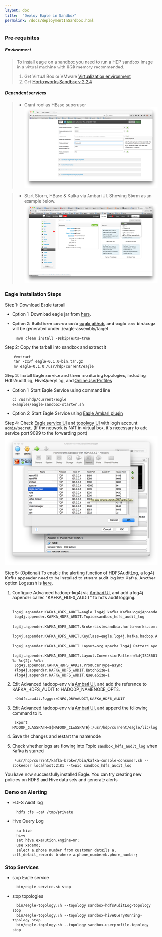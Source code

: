 ```yaml
---
layout: doc
title:  "Deploy Eagle in Sandbox"
permalink: /docs/deploymentInSandbox.html
---
```



### Pre-requisites

##### Environment
> To install eagle on a sandbox you need to run a HDP sandbox image in a virtual machine with 8GB memory recommended.
>
> 1. Get Virtual Box or VMware [Virtualization environment](http://hortonworks.com/products/hortonworks-sandbox/#install)  
> 2. Get [Hortonworks Sandbox v 2.2.4](http://hortonworks.com/products/hortonworks-sandbox/#archive)

##### Dependent services
> * Grant root as HBase superuser
![add superuser](/images/docs/hbaseSuperuser.png)

> * Start Storm, HBase & Kafka via Ambari UI. Showing Storm as an example below.
![Restart Services](/images/docs/startStorm.png "Services")


### Eagle Installation Steps

Step 1: Download Eagle tarball

* Option 1: Download eagle jar from [here](http://xyz.com).

* Option 2: Build form source code [eagle github](https://github.com/eBay/Eagle), and eagle-xxx-bin.tar.gz will be generated under ./eagle-assembly/target

        mvn clean install -DskipTests=true

Step 2: Copy the tarball into sandbox and extract it

        #extract
        tar -zxvf eagle-0.1.0-bin.tar.gz
        mv eagle-0.1.0 /usr/hdp/current/eagle

Step 3: Install Eagle service and three monitoring topologies, including HdfsAuditLog, HiveQueryLog, and [OnlineUserProfiles](/docs/onlineUserProfiles.html)

* Option 1: Start Eagle Service using command line

      cd /usr/hdp/current/eagle
      examples/eagle-sandbox-starter.sh

* Option 2: Start Eagle Service using [Eagle Ambari plugin](/docs/ambariPluginInstall.html)

Step 4: Check [Eagle service UI](http://localhost:9099/eagle-service) and [topology UI](http://localhost:8744) with login account `admin/secret`.
(If the network is NAT in virtual box, it's necessary to add service port 9099 to the forwarding port)
![Forwarding Port](/images/docs/eagleService.png)

Step 5: (Optional) To enable the alerting function of HDFSAuditLog, a log4j Kafka appender need to be installed to stream audit log into Kafka. Another option Logstash is [here](/docs/importHDFSAuditLog.html).

1. Configure Advanced hadoop-log4j via [Ambari UI](http://localhost:8080/#/main/services/HDFS/configs), and add a log4j appender called "KAFKA_HDFS_AUDIT" to hdfs audit logging.

        log4j.appender.KAFKA_HDFS_AUDIT=eagle.log4j.kafka.KafkaLog4jAppender
        log4j.appender.KAFKA_HDFS_AUDIT.Topic=sandbox_hdfs_audit_log
        log4j.appender.KAFKA_HDFS_AUDIT.BrokerList=sandbox.hortonworks.com:6667
        log4j.appender.KAFKA_HDFS_AUDIT.KeyClass=eagle.log4j.kafka.hadoop.AuditLogKeyer
        log4j.appender.KAFKA_HDFS_AUDIT.Layout=org.apache.log4j.PatternLayout
        log4j.appender.KAFKA_HDFS_AUDIT.Layout.ConversionPattern=%d{ISO8601} %p %c{2}: %m%n
        log4j.appender.KAFKA_HDFS_AUDIT.ProducerType=async
        #log4j.appender.KAFKA_HDFS_AUDIT.BatchSize=1
        #log4j.appender.KAFKA_HDFS_AUDIT.QueueSize=1
2. Edit Advanced hadoop-env via [Ambari UI](http://localhost:8080/#/main/services/HDFS/configs), and add the reference to KAFKA_HDFS_AUDIT to HADOOP_NAMENODE_OPTS.

        -Dhdfs.audit.logger=INFO,DRFAAUDIT,KAFKA_HDFS_AUDIT
3. Edit Advanced hadoop-env via [Ambari UI](http://localhost:8080/#/main/services/HDFS/configs), and append the following command to it.

        export HADOOP_CLASSPATH=${HADOOP_CLASSPATH}:/usr/hdp/current/eagle/lib/log4jkafka/lib/*
4. Save the changes and restart the namenode
5. Check whether logs are flowing into Topic `sandbox_hdfs_audit_log` when Kafka is started

        /usr/hdp/current/kafka-broker/bin/kafka-console-consumer.sh --zookeeper localhost:2181 --topic sandbox_hdfs_audit_log


You have now successfully installed Eagle. You can try creating new policies on HDFS and Hive data sets and generate alerts.


### Demo on Alerting

* HDFS Audit log

        hdfs dfs -cat /tmp/private

* Hive Query Log

        su hive
        hive
        set hive.execution.engine=mr;
        use xademo;
        select a.phone_number from customer_details a, call_detail_records b where a.phone_number=b.phone_number;

### Stop Services

* stop Eagle service

        bin/eagle-service.sh stop

* stop topologies

        bin/eagle-topology.sh --topology sandbox-hdfsAuditLog-topology stop
        bin/eagle-topology.sh --topology sandbox-hiveQueryRunning-topology stop
        bin/eagle-topology.sh --topology sandbox-userprofile-topology stop



